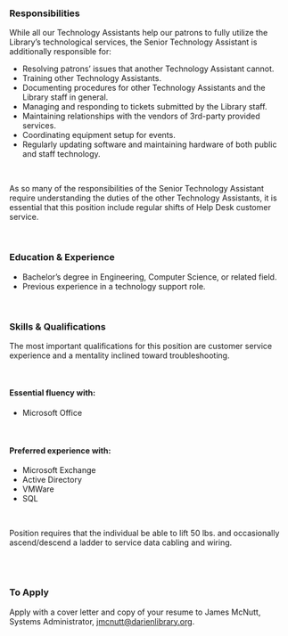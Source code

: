 ### Responsibilities 
While all our Technology Assistants help our patrons to fully utilize the Library’s technological services, the Senior Technology Assistant is additionally responsible for:

* Resolving patrons’ issues that another Technology Assistant cannot.
* Training other Technology Assistants.
* Documenting procedures for other Technology Assistants and the Library staff in general.
* Managing and responding to tickets submitted by the Library staff.
* Maintaining relationships with the vendors of 3rd-party provided services.
* Coordinating equipment setup for events.
* Regularly updating software and maintaining hardware of both public and staff technology.

<br />

As so many of the responsibilities of the Senior Technology Assistant require understanding the duties of the other Technology Assistants, it is essential that this position include regular shifts of Help Desk customer service.

<br />

### Education & Experience

* Bachelor’s degree in Engineering, Computer Science, or related field.
* Previous experience in a technology support role.

<br />

### Skills & Qualifications
The most important qualifications for this position are customer service experience and a mentality inclined toward troubleshooting. 

<br />

#### Essential fluency with:
* Microsoft Office

<br />

#### Preferred experience with:
* Microsoft Exchange
* Active Directory
* VMWare
* SQL

<br />

Position requires that the individual be able to lift 50 lbs. and occasionally ascend/descend a ladder to service data cabling and wiring.

<br />
<br />

### To Apply 
Apply with a cover letter and copy of your resume to James McNutt, Systems Administrator, [jmcnutt@darienlibrary.org](mailto:jmcnutt@darienlibrary.org "Email James").